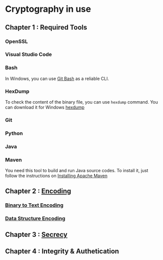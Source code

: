 # Cryptography in use

## Chapter 1 : Required Tools

### OpenSSL

### Visual Studio Code

### Bash

In Windows, you can use [Git Bash](https://git-scm.com/download/win) as a reliable CLI.

### HexDump

To check the content of the binary file, you can use `hexdump` command. 
You can download it for Windows [hexdump](https://www.di-mgt.com.au/hexdump-for-windows.html)

### Git

### Python

### Java

### Maven

You need this tool to build and run Java source codes. To install it, 
just follow the instructions on [Installing Apache Maven](https://maven.apache.org/install.html) 

## Chapter 2 : [Encoding](https://github.com/KeyvanArj/cryptography-in-use/tree/main/encoding)

### [Binary to Text Encoding](https://github.com/KeyvanArj/cryptography-in-use/tree/main/encoding/binary-to-text)

### [Data Structure Encoding](https://github.com/KeyvanArj/cryptography-in-use/tree/main/encoding/data-structure-encoding)

## Chapter 3 : [Secrecy](https://github.com/KeyvanArj/cryptography-in-use/tree/main/secrecy)

## Chapter 4 : Integrity & Authetication

